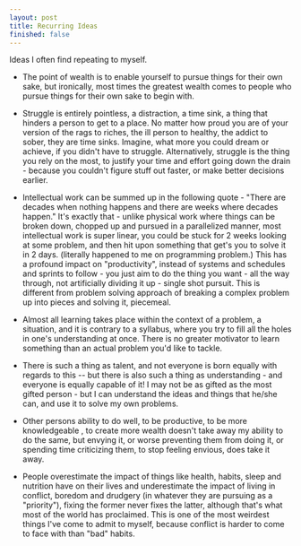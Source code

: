 ```yaml
---
layout: post
title: Recurring Ideas
finished: false
---
```

Ideas I often find repeating to myself. 

- The point of wealth is to enable yourself to pursue things for their own sake, but ironically, most times the greatest wealth comes to people who pursue things for their own sake to begin with. 

- Struggle is entirely pointless, a distraction, a time sink, a thing that hinders a person to get to a place. No matter how proud you are of your version of the rags to riches, the ill person to healthy, the addict to sober, they are time sinks. Imagine, what more you could dream or achieve, if you didn't have to struggle. Alternatively, struggle is the thing you rely on the most, to justify your time and effort going down the drain - because you couldn't figure stuff out faster, or make better decisions earlier. 

- Intellectual work can be summed up in the following quote - "There are decades when nothing happens and there are weeks where decades happen." It's exactly that - unlike physical work where things can be broken down, chopped up and pursued in a parallelized manner, most intellectual work is super linear, you could be stuck for 2 weeks looking at some problem, and then hit upon something that get's you to solve it in 2 days. (literally happened to me on programming problem.) This has a profound impact on "productivity", instead of systems and schedules and sprints to follow - you just aim to do the thing you want - all the way through, not artificially dividing it up - single shot pursuit. This is different from problem solving approach of breaking a complex problem up into pieces and solving it, piecemeal.  

- Almost all learning takes place within the context of a problem, a situation, and it is contrary to a syllabus, where you try to fill all the holes in one's understanding at once. There is no greater motivator to learn something than an actual problem you'd like to tackle. 

- There is such a thing as talent, and not everyone is born equally with regards to this -- but there is also such a thing as understanding - and everyone is equally capable of it! I may not be as gifted as the most gifted person - but I can understand the ideas and things that he/she can, and use it to solve my own problems. 

- Other persons ability to do well, to be productive, to be more knowledgeable , to create more wealth doesn't take away my ability to do the same, but envying it, or worse preventing them from doing it, or spending time criticizing them, to stop feeling envious, does take it away. 
  
- People overestimate the impact of things like health, habits, sleep and nutrition have on their lives and underestimate the impact of living in conflict, boredom and drudgery (in whatever they are pursuing as a "priority"), fixing the former never fixes the latter, although that's what most of the world has proclaimed.  This is one of the most weirdest things I've come to admit to myself, because conflict is harder to come to face with than "bad" habits. 
